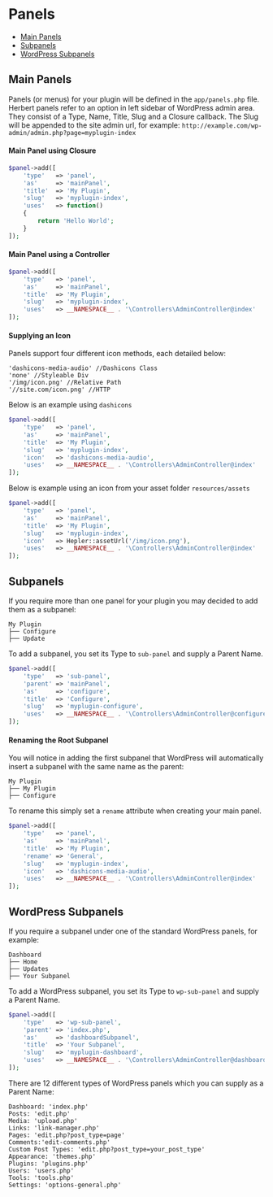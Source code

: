 # Panels

- [Main Panels](#main-panels)
- [Subpanels](#subpanels)
- [WordPress Subpanels](#wp-subpanels)

<a name="main-panels"></a>
## Main Panels

Panels (or menus) for your plugin will be defined in the `app/panels.php` file. Herbert panels refer to an option in left sidebar of WordPress admin area. They consist of a Type, Name, Title, Slug and a Closure callback. The Slug will be appended to the site admin url, for example: `http://example.com/wp-admin/admin.php?page=myplugin-index`


#### Main Panel using Closure

``` php
$panel->add([
	'type'   => 'panel',
	'as'     => 'mainPanel',
	'title'  => 'My Plugin',
	'slug'   => 'myplugin-index',
	'uses'   => function()
	{
		return 'Hello World';
	}
]);
```


#### Main Panel using a Controller

``` php
$panel->add([
	'type'   => 'panel',
	'as'     => 'mainPanel',
	'title'  => 'My Plugin',
	'slug'   => 'myplugin-index',
	'uses'   => __NAMESPACE__ . '\Controllers\AdminController@index'
]);
```



#### Supplying an Icon
Panels support four different icon methods, each detailed below:

```
'dashicons-media-audio' //Dashicons Class
'none' //Styleable Div
'/img/icon.png' //Relative Path
'//site.com/icon.png' //HTTP
```

Below is an example using `dashicons`

``` php
$panel->add([
	'type'   => 'panel',
	'as'     => 'mainPanel',
	'title'  => 'My Plugin',
	'slug'   => 'myplugin-index',
	'icon'   => 'dashicons-media-audio',
	'uses'   => __NAMESPACE__ . '\Controllers\AdminController@index'
]);
```
Below is example using an icon from your asset folder `resources/assets`

``` php
$panel->add([
	'type'   => 'panel',
	'as'     => 'mainPanel',
	'title'  => 'My Plugin',
	'slug'   => 'myplugin-index',
	'icon'   => Hepler::assetUrl('/img/icon.png'),
	'uses'   => __NAMESPACE__ . '\Controllers\AdminController@index'
]);
```

<a name="subpanels"></a>
## Subpanels

If you require more than one panel for your plugin you may decided to add them as a subpanel:

```
My Plugin
├── Configure
├── Update
```

To add a subpanel, you set its Type to `sub-panel` and supply a Parent Name.


``` php
$panel->add([
	'type'   => 'sub-panel',
	'parent' => 'mainPanel',
	'as'     => 'configure',
	'title'  => 'Configure',
	'slug'   => 'myplugin-configure',
	'uses'   => __NAMESPACE__ . '\Controllers\AdminController@configure'
]);
```

#### Renaming the Root Subpanel

You will notice in adding the first subpanel that WordPress will automatically insert a subpanel with the same name as the parent:

```
My Plugin
├── My Plugin
├── Configure
```

To rename this simply set a `rename` attribute when creating your main panel.


``` php
$panel->add([
	'type'   => 'panel',
	'as'     => 'mainPanel',
	'title'  => 'My Plugin',
	'rename' => 'General',
	'slug'   => 'myplugin-index',
	'icon'   => 'dashicons-media-audio',
	'uses'   => __NAMESPACE__ . '\Controllers\AdminController@index'
]);
```

<a name="wp-subpanels"></a>
## WordPress Subpanels

If you require a subpanel under one of the standard WordPress panels, for example:

```
Dashboard
├── Home
├── Updates
├── Your Subpanel
```

To add a WordPress subpanel, you set its Type to `wp-sub-panel` and supply a Parent Name.

``` php
$panel->add([
	'type'   => 'wp-sub-panel',
	'parent' => 'index.php',
	'as'     => 'dashboardSubpanel',
	'title'  => 'Your Subpanel',
	'slug'   => 'myplugin-dashboard',
	'uses'   => __NAMESPACE__ . '\Controllers\AdminController@dashboard'
]);
```

There are 12 different types of WordPress panels which you can supply as a Parent Name:

```
Dashboard: 'index.php'
Posts: 'edit.php'
Media: 'upload.php'
Links: 'link-manager.php'
Pages: 'edit.php?post_type=page'
Comments:'edit-comments.php'
Custom Post Types: 'edit.php?post_type=your_post_type'
Appearance: 'themes.php'
Plugins: 'plugins.php'
Users: 'users.php'
Tools: 'tools.php'
Settings: 'options-general.php'
```
